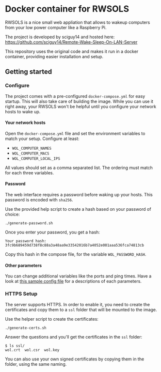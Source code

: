 # Docker container for RWSOLS

RWSOLS is a nice small web appliation that allows to wakeup computers from your low power computer like a Raspberry Pi.

The project is developed by sciguy14 and hosted here: https://github.com/sciguy14/Remote-Wake-Sleep-On-LAN-Server

This repository uses the original code and makes it run in a docker container, providing easier installation and setup.

## Getting started

### Configure

The project comes with a pre-configured `docker-compose.yml` for easy startup. This will also take care of building the image.
While you can use it right away, your RWSOLS won't be helpful until you configure your network hosts to wake up.

#### Your network hosts

Open the `docker-compose.yml` file and set the environment variables to match your setup. Configure at least:

* `WOL_COMPUTER_NAMES`
* `WOL_COMPUTER_MACS`
* `WOL_COMPUTER_LOCAL_IPS`

All values should set as a comma separated list. The ordering must match for each three variables.

#### Password

The web interface requires a password before waking up your hosts. This password is encoded with `sha256`.

Use the provided help script to create a hash based on your password of choice:

```
./generate-password.sh
```

Once you enter your password, you get a hash:

```
Your password hash: 3fc9b689459d738f8c88a3a48aa9e33542016b7a4052e001aaa536fca74813cb
```

Copy this hash in the compose file, for the variable `WOL_PASSWORD_HASH`.

#### Other parameters

You can change additional variables like the ports and ping times. Have a look at [this sample config file](https://github.com/sciguy14/Remote-Wake-Sleep-On-LAN-Server/blob/master/config_sample.php) for a descriptions of each parameters.

### HTTPS Setup

The server supports HTTPS. In order to enable it, you need to create the certificates and copy them to a `ssl` folder that will be mounted to the image.

Use the helper script to create the certificates:

```
./generate-certs.sh
```

Answer the questions and you'll get the certificates in the `ssl` folder:

```
$ ls ssl/
wol.crt  wol.csr  wol.key
```

You can also use your own signed certificates by copying them in the folder, using the same naming.
